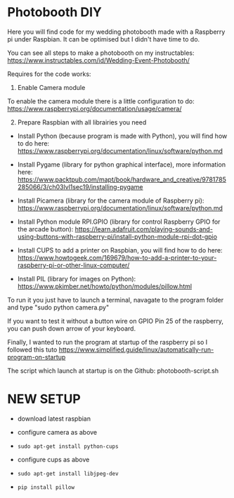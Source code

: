 # Photobooth DIY

Here you will find code for my wedding photobooth made with a Raspberry pi under Raspbian.
It can be optimised but I didn't have time to do.

You can see all steps to make a photobooth on my instructables: https://www.instructables.com/id/Wedding-Event-Photobooth/

Requires for the code works:

1. Enable Camera module

To enable the camera module there is a little configuration to do: https://www.raspberrypi.org/documentation/usage/camera/

2. Prepare Raspbian with all librairies you need

* Install Python (because program is made with Python), you will find how to do here: https://www.raspberrypi.org/documentation/linux/software/python.md

* Install Pygame (library for python graphical interface), more information here: https://www.packtpub.com/mapt/book/hardware_and_creative/9781785285066/3/ch03lvl1sec19/installing-pygame

* Install Picamera (library for the camera module of Raspberry pi): https://www.raspberrypi.org/documentation/linux/software/python.md

* Install Python module RPI.GPIO (library for control Raspberry GPIO for the arcade button): https://learn.adafruit.com/playing-sounds-and-using-buttons-with-raspberry-pi/install-python-module-rpi-dot-gpio

* Install CUPS to add a printer on Raspbian, you will find how to do here: https://www.howtogeek.com/169679/how-to-add-a-printer-to-your-raspberry-pi-or-other-linux-computer/

* Install PIL (library for images on Python): https://www.pkimber.net/howto/python/modules/pillow.html

To run it you just have to launch a terminal, navagate to the program folder and type "sudo python camera.py"

If you want to test it without a button wire on GPIO Pin 25 of the raspberry, you can push down arrow of your keyboard.

Finally, I wanted to run the program at startup of the raspberry pi so I followed this tuto https://www.simplified.guide/linux/automatically-run-program-on-startup

The script which launch at startup is on the Github: photobooth-script.sh 

# NEW SETUP

* download latest raspbian 

* configure camera as above

* ```sudo apt-get install python-cups```

* configure cups as above

* ```sudo apt-get install libjpeg-dev```

* ```pip install pillow```



